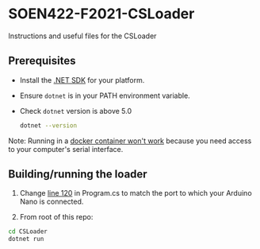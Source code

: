 # SOEN422-F2021-CSLoader

Instructions and useful files for the CSLoader

## Prerequisites

- Install the [.NET SDK](https://dotnet.microsoft.com/download) for your platform.
- Ensure `dotnet` is in your PATH environment variable.
- Check `dotnet` version is above 5.0

  ```bash
  dotnet --version
  ```

Note: Running in a [docker container won't work](https://github.com/docker/for-win/issues/1018) because you need access to your computer's serial interface.

## Building/running the loader

1. Change [line 120](https://github.com/jonZlotnik/SOEN422-F2021-CSLoader/blob/main/Program.cs#L120) in Program.cs to match the port to which your Arduino Nano is connected.

2. From root of this repo:

```bash
cd CSLoader
dotnet run
```
